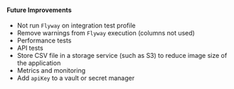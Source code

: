 #### Future Improvements

- Not run `Flyway` on integration test profile 
- Remove warnings from `Flyway` execution (columns not used)
- Performance tests
- API tests
- Store CSV file in a storage service (such as S3) to reduce image size of the application
- Metrics and monitoring
- Add `apiKey` to a vault or secret manager